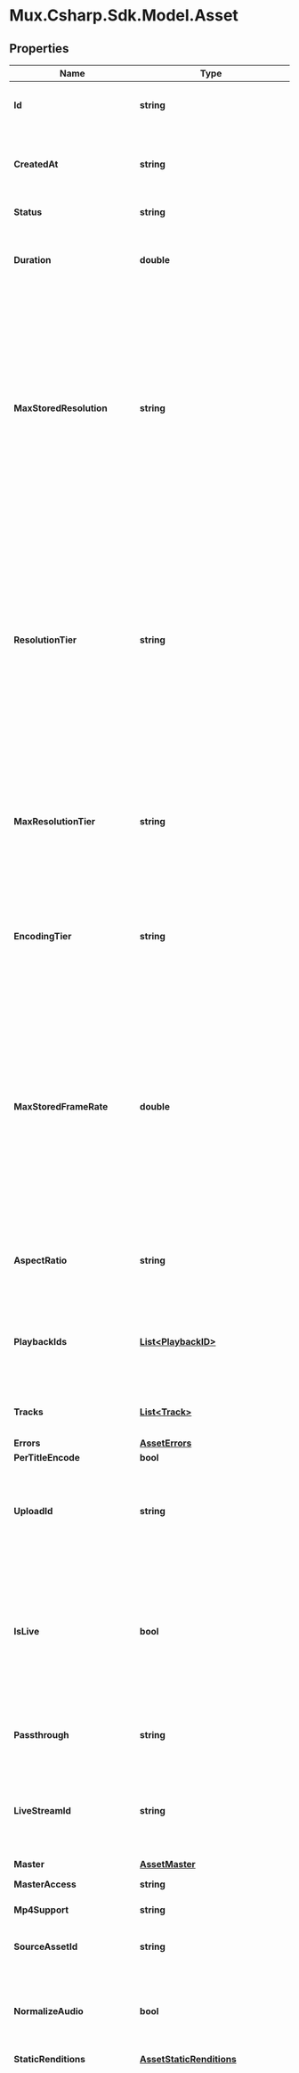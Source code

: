 # Mux.Csharp.Sdk.Model.Asset

## Properties

Name | Type | Description | Notes
------------ | ------------- | ------------- | -------------
**Id** | **string** | Unique identifier for the Asset. Max 255 characters. | [optional] 
**CreatedAt** | **string** | Time the Asset was created, defined as a Unix timestamp (seconds since epoch). | [optional] 
**Status** | **string** | The status of the asset. | [optional] 
**Duration** | **double** | The duration of the asset in seconds (max duration for a single asset is 12 hours). | [optional] 
**MaxStoredResolution** | **string** | This field is deprecated. Please use &#x60;resolution_tier&#x60; instead. The maximum resolution that has been stored for the asset. The asset may be delivered at lower resolutions depending on the device and bandwidth, however it cannot be delivered at a higher value than is stored. | [optional] 
**ResolutionTier** | **string** | The resolution tier that the asset was ingested at, affecting billing for ingest &amp; storage. This field also represents the highest resolution tier that the content can be delivered at, however the actual resolution may be lower depending on the device, bandwidth, and exact resolution of the uploaded asset. | [optional] 
**MaxResolutionTier** | **string** | Max resolution tier can be used to control the maximum &#x60;resolution_tier&#x60; your asset is encoded, stored, and streamed at. If not set, this defaults to &#x60;1080p&#x60;. | [optional] 
**EncodingTier** | **string** | The encoding tier informs the cost, quality, and available platform features for the asset. By default the &#x60;smart&#x60; encoding tier is used. | [optional] 
**MaxStoredFrameRate** | **double** | The maximum frame rate that has been stored for the asset. The asset may be delivered at lower frame rates depending on the device and bandwidth, however it cannot be delivered at a higher value than is stored. This field may return -1 if the frame rate of the input cannot be reliably determined. | [optional] 
**AspectRatio** | **string** | The aspect ratio of the asset in the form of &#x60;width:height&#x60;, for example &#x60;16:9&#x60;. | [optional] 
**PlaybackIds** | [**List&lt;PlaybackID&gt;**](PlaybackID.md) | An array of Playback ID objects. Use these to create HLS playback URLs. See [Play your videos](https://docs.mux.com/guides/video/play-your-videos) for more details. | [optional] 
**Tracks** | [**List&lt;Track&gt;**](Track.md) | The individual media tracks that make up an asset. | [optional] 
**Errors** | [**AssetErrors**](AssetErrors.md) |  | [optional] 
**PerTitleEncode** | **bool** |  | [optional] 
**UploadId** | **string** | Unique identifier for the Direct Upload. This is an optional parameter added when the asset is created from a direct upload. | [optional] 
**IsLive** | **bool** | Indicates whether the live stream that created this asset is currently &#x60;active&#x60; and not in &#x60;idle&#x60; state. This is an optional parameter added when the asset is created from a live stream. | [optional] 
**Passthrough** | **string** | Arbitrary user-supplied metadata set for the asset. Max 255 characters. | [optional] 
**LiveStreamId** | **string** | Unique identifier for the live stream. This is an optional parameter added when the asset is created from a live stream. | [optional] 
**Master** | [**AssetMaster**](AssetMaster.md) |  | [optional] 
**MasterAccess** | **string** |  | [optional] [default to MasterAccessEnum.None]
**Mp4Support** | **string** |  | [optional] [default to Mp4SupportEnum.None]
**SourceAssetId** | **string** | Asset Identifier of the video used as the source for creating the clip. | [optional] 
**NormalizeAudio** | **bool** | Normalize the audio track loudness level. This parameter is only applicable to on-demand (not live) assets. | [optional] [default to false]
**StaticRenditions** | [**AssetStaticRenditions**](AssetStaticRenditions.md) |  | [optional] 
**RecordingTimes** | [**List&lt;AssetRecordingTimes&gt;**](AssetRecordingTimes.md) | An array of individual live stream recording sessions. A recording session is created on each encoder connection during the live stream. Additionally any time slate media is inserted during brief interruptions in the live stream media or times when the live streaming software disconnects, a recording session representing the slate media will be added with a \&quot;slate\&quot; type. | [optional] 
**NonStandardInputReasons** | [**AssetNonStandardInputReasons**](AssetNonStandardInputReasons.md) |  | [optional] 
**Test** | **bool** | True means this live stream is a test asset. A test asset can help evaluate the Mux Video APIs without incurring any cost. There is no limit on number of test assets created. Test assets are watermarked with the Mux logo, limited to 10 seconds, and deleted after 24 hrs. | [optional] 

[[Back to Model list]](../README.md#documentation-for-models) [[Back to API list]](../README.md#documentation-for-api-endpoints) [[Back to README]](../README.md)

